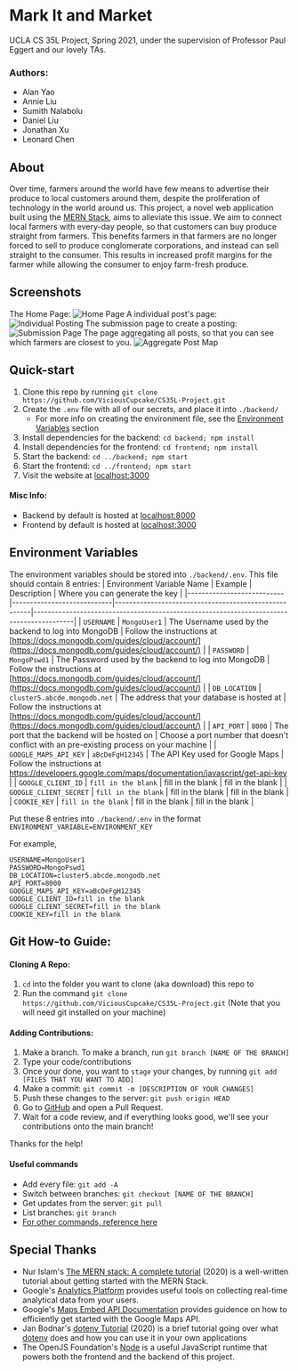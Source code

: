 # Mark It and Market

UCLA CS 35L Project, Spring 2021, under the supervision of Professor Paul Eggert and our lovely TAs.

### Authors:
* Alan Yao
* Annie Liu
* Sumith Nalabolu
* Daniel Liu
* Jonathan Xu
* Leonard Chen

## About
Over time, farmers around the world have few means to advertise their produce to local customers around them, despite the proliferation of technology in the world around us. This project, a novel web application built using the [MERN Stack](https://bootcamp.berkeley.edu/resources/coding/learn-node-js/node-js-understanding-mern-stack/#:~:text=The%20MERN%20stack%20is%20comprised%20of%20four%20powerful,tandem.%20They%20are%3A%20MongoDB%3A%20An%20open-source%2C%20document-based%20database.), aims to alleviate this issue. We aim to connect local farmers with every-day people, so that customers can buy produce straight from farmers. This benefits farmers in that farmers are no longer forced to sell to produce conglomerate corporations, and instead can sell straight to the consumer. This results in increased profit margins for the farmer while allowing the consumer to enjoy farm-fresh produce.

## Screenshots
The Home Page:
![Home Page](./assets/homepage.png)
A individual post's page:
![Individual Posting](./assets/individual_post.png)
The submission page to create a posting:
![Submission Page](./assets/submission_page.png)
The page aggregating all posts, so that you can see which farmers are closest to you.
![Aggregate Post Map](./assets/aggregate_map.png)

## Quick-start
1. Clone this repo by running `git clone https://github.com/ViciousCupcake/CS35L-Project.git`
2. Create the `.env` file with all of our secrets, and place it into `./backend/`
    * For more info on creating the environment file, see the [Environment Variables](#environment-variables) section
3. Install dependencies for the backend: `cd backend; npm install`
4. Install dependencies for the frontend: `cd frontend; npm install`
5. Start the backend: `cd ../backend; npm start`
6. Start the frontend: `cd ../frontend; npm start`
5. Visit the website at [localhost:3000](localhost:3000)


#### Misc Info:
* Backend by default is hosted at [localhost:8000](http://localhost:8000)
* Frontend by default is hosted at [localhost:3000](http://localhost:3000)

## Environment Variables
The environment variables should be stored into `./backend/.env`. This file should contain 8 entries:
| Environment Variable Name | Example                    | Description                                          | Where you can generate the key                                                          |
|---------------------------|----------------------------|------------------------------------------------------|-----------------------------------------------------------------------------------------|
| `USERNAME`                  | `MongoUser1`                 | The Username used by the backend to log into MongoDB | Follow the instructions at [https://docs.mongodb.com/guides/cloud/account/](https://docs.mongodb.com/guides/cloud/account/)                                                                 |
| `PASSWORD`                  | `MongoPswd1`                 | The Password used by the backend to log into MongoDB | Follow the instructions at [https://docs.mongodb.com/guides/cloud/account/](https://docs.mongodb.com/guides/cloud/account/)                                                                 |
| `DB_LOCATION`               | `cluster5.abcde.mongodb.net` | The address that your database is hosted at          |                Follow the instructions at [https://docs.mongodb.com/guides/cloud/account/](https://docs.mongodb.com/guides/cloud/account/)                                                                         |
| `API_PORT`                  | `8000`                       | The port that the backend will be hosted on          | Choose a port number that doesn't conflict with an pre-existing process on your machine |
| `GOOGLE_MAPS_API_KEY`       | `aBcDeFgH12345`              | The API Key used for Google Maps                     | Follow the instructions at https://developers.google.com/maps/documentation/javascript/get-api-key                 |
| `GOOGLE_CLIENT_ID`          | `fill in the blank`          | fill in the blank                                    | fill in the blank                                                                       |
| `GOOGLE_CLIENT_SECRET`      | `fill in the blank`          | fill in the blank                                    | fill in the blank                                                                       |
| `COOKIE_KEY`                | `fill in the blank`          | fill in the blank                                    | fill in the blank                                                                       |


Put these 8 entries into `./backend/.env` in the format `ENVIRONMENT_VARIABLE=ENVIRONMENT_KEY`

For example,
```
USERNAME=MongoUser1
PASSWORD=MongoPswd1
DB_LOCATION=cluster5.abcde.mongodb.net
API_PORT=8000
GOOGLE_MAPS_API_KEY=aBcDeFgH12345
GOOGLE_CLIENT_ID=fill in the blank
GOOGLE_CLIENT_SECRET=fill in the blank
COOKIE_KEY=fill in the blank
```

## Git How-to Guide:
#### Cloning A Repo:
1. `cd` into the folder you want to clone (aka download) this repo to
2. Run the command `git clone https://github.com/ViciousCupcake/CS35L-Project.git` (Note that you will need git installed on your machine)

#### Adding Contributions:
1. Make a branch. To make a branch, run `git branch [NAME OF THE BRANCH]`
2. Type your code/contributions
3. Once your done, you want to `stage` your changes, by running `git add [FILES THAT YOU WANT TO ADD]`
4. Make a commit: `git commit -m [DESCRIPTION OF YOUR CHANGES]`
5. Push these changes to the server: `git push origin HEAD`
6. Go to [GitHub](https://github.com/ViciousCupcake/CS35L-Project) and open a Pull Request.
7. Wait for a code review, and if everything looks good, we'll see your contributions onto the main branch!

Thanks for the help!

#### Useful commands
* Add every file: `git add -A`
* Switch between branches: `git checkout [NAME OF THE BRANCH]`
* Get updates from the server: `git pull`
* List branches: `git branch`
* [For other commands, reference here](https://git-scm.com/doc)

## Special Thanks
* Nur Islam's [The MERN stack: A complete tutorial](https://blog.logrocket.com/mern-stack-tutorial/) (2020) is a well-written tutorial about getting started with the MERN Stack.
* Google's [Analytics Platform](https://analytics.google.com) provides useful tools on collecting real-time analytical data from your users.
* Google's [Maps Embed API Documentation](https://developers.google.com/maps/documentation/embed/get-started) provides guidence on how to efficiently get started with the Google Maps API.
* Jan Bodnar's [dotenv Tutorial](https://zetcode.com/javascript/dotenv/) (2020) is a brief tutorial going over what [dotenv](https://www.npmjs.com/package/dotenv) does and how you can use it in your own applications
* The OpenJS Foundation's [Node](https://nodejs.org/en/) is a useful JavaScript runtime that powers both the frontend and the backend of this project.
